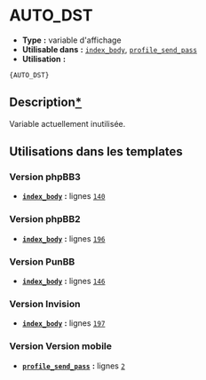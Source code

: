# AUTO_DST
* __Type__ __:__ variable d'affichage
* __Utilisable dans__ __:__ [`index_body`](../tpl/index_body.md#readme), [`profile_send_pass`](../tpl/profile_send_pass.md#readme)
* __Utilisation__ __:__

```smarty
{AUTO_DST}
```

## Description[*](https://fa-tvars.appspot.com/var/AUTO_DST)
Variable actuellement inutilisée.

## Utilisations dans les templates

### Version phpBB3
* __[`index_body`](../tpl/index_body.md#readme)__ __:__ lignes [`140`](../src/prosilver/index_body.tpl#L140)

### Version phpBB2
* __[`index_body`](../tpl/index_body.md#readme)__ __:__ lignes [`196`](../src/subsilver/index_body.tpl#L196)

### Version PunBB
* __[`index_body`](../tpl/index_body.md#readme)__ __:__ lignes [`146`](../src/punbb/index_body.tpl#L146)

### Version Invision
* __[`index_body`](../tpl/index_body.md#readme)__ __:__ lignes [`197`](../src/invision/index_body.tpl#L197)

### Version Version mobile
* __[`profile_send_pass`](../tpl/profile_send_pass.md#readme)__ __:__ lignes [`2`](../src/mobile/profile_send_pass.tpl#L2)

